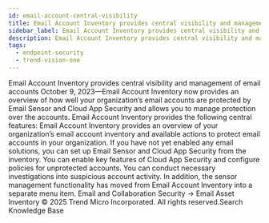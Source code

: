 ```yaml
---
id: email-account-central-visibility
title: Email Account Inventory provides central visibility and management of email accounts
sidebar_label: Email Account Inventory provides central visibility and management of email accounts
description: Email Account Inventory provides central visibility and management of email accounts
tags:
  - endpoint-security
  - trend-vision-one
---
```


 Email Account Inventory provides central visibility and management of email accounts October 9, 2023—Email Account Inventory now provides an overview of how well your organization’s email accounts are protected by Email Sensor and Cloud App Security and allows you to manage protection over the accounts. Email Account Inventory provides the following central features: Email Account Inventory provides an overview of your organization’s email account inventory and available actions to protect email accounts in your organization. If you have not yet enabled any email solutions, you can set up Email Sensor and Cloud App Security from the inventory. You can enable key features of Cloud App Security and configure policies for unprotected accounts. You can conduct necessary investigations into suspicious account activity. In addition, the sensor management functionality has moved from Email Account Inventory into a separate menu item. Email and Collaboration Security → Email Asset Inventory © 2025 Trend Micro Incorporated. All rights reserved.Search Knowledge Base